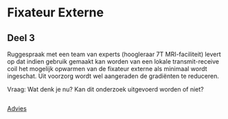 # Fixateur Externe 

## Deel 3

Ruggespraak met een team van experts (hoogleraar 7T MRI-faciliteit) levert op
dat indien gebruik gemaakt kan worden van een lokale transmit-receive coil het
mogelijk opwarmen van de fixateur externe als minimaal wordt ingeschat. Uit
voorzorg wordt wel aangeraden de gradiënten te reduceren.

Vraag: Wat denk je nu? Kan dit onderzoek uitgevoerd worden of niet?

```

```

[Advies](advies.md)
